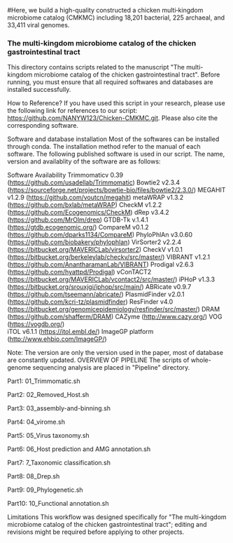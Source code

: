 
#Here, we build a high-quality constructed a chicken multi‑kingdom microbiome catalog (CMKMC) including 18,201 bacterial, 225 archaeal, and 33,411 viral genomes.

###  The multi-kingdom microbiome catalog of the chicken gastrointestinal tract

This directory contains scripts related to the manuscript "The multi-kingdom microbiome catalog of the chicken gastrointestinal tract". Before running, you must ensure that all required softwares and databases are installed successfully.

How to Reference?
If you have used this script in your research, please use the following link for references to our script: https://github.com/NANYW123/Chicken-CMKMC.git. Please also cite the corresponding software.

Software and database installation
Most of the softwares can be installed through conda. The installation method refer to the manual of each software. The following published software is used in our script. The name, version and availablity of the software are as follows:

Software	Availability
Trimmomaticv 0.39	(https://github.com/usadellab/Trimmomatic)
Bowtie2 v2.3.4 (https://sourceforge.net/projects/bowtie-bio/files/bowtie2/2.3.0/)
MEGAHIT v1.2.9 (https://github.com/voutcn/megahit)
metaWRAP v1.3.2 (https://github.com/bxlab/metaWRAP)
CheckM v1.2.2 (https://github.com/Ecogenomics/CheckM)
dRep v3.4.2 (https://github.com/MrOlm/drep)
GTDB-Tk v.1.4.1 (https://gtdb.ecogenomic.org/) 
CompareM v0.1.2 (https://github.com/dparks1134/CompareM) 
PhyloPhlAn v3.0.60 (https://github.com/biobakery/phylophlan)
VirSorter2 v2.2.4 (https://bitbucket.org/MAVERICLab/virsorter2)
CheckV v1.0.1 (https://bitbucket.org/berkeleylab/checkv/src/master/)
VIBRANT v1.2.1 (https://github.com/AnantharamanLab/VIBRANT)
Prodigal v2.6.3 (https://github.com/hyattpd/Prodigal)
vConTACT2 (https://bitbucket.org/MAVERICLab/vcontact2/src/master/)
iPHoP v1.3.3 (https://bitbucket.org/srouxjgi/iphop/src/main/)
ABRicate v0.9.7 (https://github.com/tseemann/abricate/)
PlasmidFinder v2.0.1 (https://github.com/kcri-tz/plasmidfinder) 
ResFinder v4.0 (https://bitbucket.org/genomicepidemiology/resfinder/src/master/)
DRAM (https://github.com/shafferm/DRAM) 
CAZyme (http://www.cazy.org/)
VOG (https://vogdb.org/)  
iTOL v6.1.1 (https://itol.embl.de/)
ImageGP platform (http://www.ehbio.com/ImageGP/)
 
Note: The version are only the version used in the paper, most of database are constantly updated.
OVERVIEW OF PIPELINE
The scripts of whole-genome sequencing analysis are placed in "Pipeline" directory. 

Part1: 01_Trimmomatic.sh

Part2: 02_Removed_Host.sh

Part3: 03_assembly-and-binning.sh

Part4: 04_virome.sh

Part5: 05_Virus taxonomy.sh

Part6: 06_Host prediction and AMG annotation.sh

Part7: 7_Taxonomic classification.sh

Part8: 08_Drep.sh

Part9: 09_Phylogenetic.sh

Part10: 10_Functional annotation.sh

Limitations
This workflow was designed specifically for "The multi-kingdom microbiome catalog of the chicken gastrointestinal tract"; editing and revisions might be required before applying to other projects.
